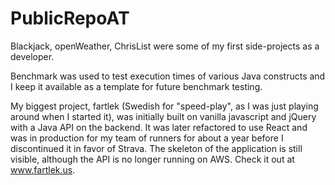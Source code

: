 # PublicRepoAT

Blackjack, openWeather, ChrisList were some of my first side-projects as a developer.

Benchmark was used to test execution times of various Java constructs and I keep it available as a template for future benchmark testing.

My biggest project, fartlek (Swedish for "speed-play", as I was just playing around when I started it), was initially built on vanilla javascript and jQuery with a Java API on the backend. It was later refactored to use React and was in production for my team of runners for about a year before I discontinued it in favor of Strava. The skeleton of the application is still visible, although the API is no longer running on AWS. Check it out at www.fartlek.us.
